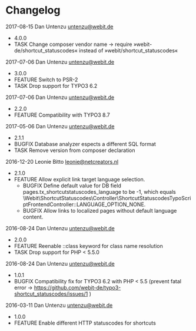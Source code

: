 Changelog
=========

2017-08-15 Dan Untenzu <untenzu@webit.de>

  * 4.0.0
  * TASK Change composer vendor name → require »webit-de/shortcut_statuscodes«
    instead of »webit/shortcut_statuscodes«

2017-07-06 Dan Untenzu <untenzu@webit.de>

  * 3.0.0
  * FEATURE Switch to PSR-2
  * TASK Drop support for TYPO3 6.2

2017-07-06 Dan Untenzu <untenzu@webit.de>

  * 2.2.0
  * FEATURE Compatibility with TYPO3 8.7

2017-05-06 Dan Untenzu <untenzu@webit.de>

  * 2.1.1
  * BUGFIX Database analyzer espects a different SQL format
  * TASK Remove version from composer declaration

2016-12-20 Leonie Bitto <leonie@netcreators.nl>

  * 2.1.0
  * FEATURE Allow explicit link target language selection.
    - BUGFIX Define default value for DB field pages.tx_shortcutstatuscodes_language to be -1, which
      equals \Webit\ShortcutStatuscodes\Controller\ShortcutStatuscodesTypoScriptFrontendController::LANGUAGE_OPTION_NONE.
    - BUGFIX Allow links to localized pages without default language content.

2016-08-24 Dan Untenzu <untenzu@webit.de>

  * 2.0.0
  * FEATURE Reenable ::class keyword for class name resolution
  * TASK Drop support for PHP < 5.5.0

2016-08-24 Dan Untenzu <untenzu@webit.de>

  * 1.0.1
  * BUGFIX Compatibility fix for TYPO3 6.2 with PHP < 5.5
    (prevent fatal error → https://github.com/webit-de/typo3-shortcut_statuscodes/issues/1 )

2016-03-11 Dan Untenzu <untenzu@webit.de>

  * 1.0.0
  * FEATURE Enable different HTTP statuscodes for shortcuts

